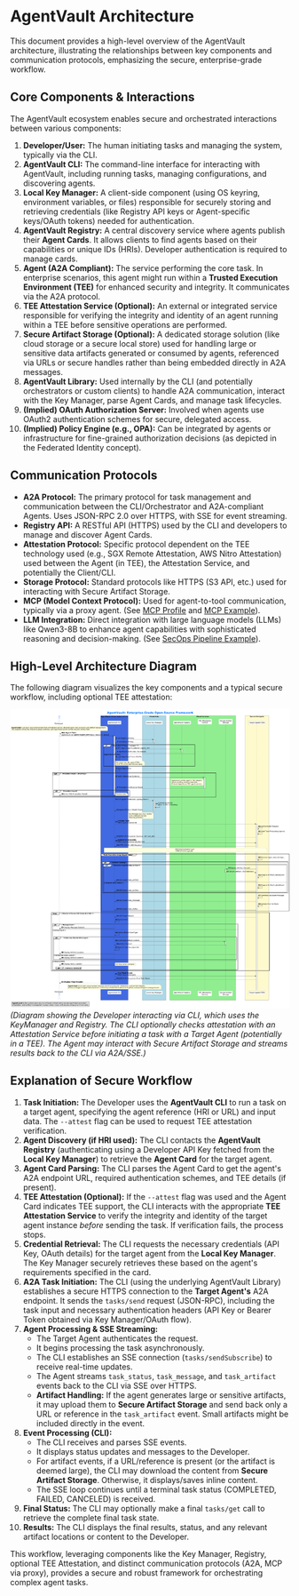 # AgentVault Architecture

This document provides a high-level overview of the AgentVault architecture, illustrating the relationships between key components and communication protocols, emphasizing the secure, enterprise-grade workflow.

## Core Components & Interactions

The AgentVault ecosystem enables secure and orchestrated interactions between various components:

1.  **Developer/User:** The human initiating tasks and managing the system, typically via the CLI.
2.  **AgentVault CLI:** The command-line interface for interacting with AgentVault, including running tasks, managing configurations, and discovering agents.
3.  **Local Key Manager:** A client-side component (using OS keyring, environment variables, or files) responsible for securely storing and retrieving credentials (like Registry API keys or Agent-specific keys/OAuth tokens) needed for authentication.
4.  **AgentVault Registry:** A central discovery service where agents publish their **Agent Cards**. It allows clients to find agents based on their capabilities or unique IDs (HRIs). Developer authentication is required to manage cards.
5.  **Agent (A2A Compliant):** The service performing the core task. In enterprise scenarios, this agent might run within a **Trusted Execution Environment (TEE)** for enhanced security and integrity. It communicates via the A2A protocol.
6.  **TEE Attestation Service (Optional):** An external or integrated service responsible for verifying the integrity and identity of an agent running within a TEE before sensitive operations are performed.
7.  **Secure Artifact Storage (Optional):** A dedicated storage solution (like cloud storage or a secure local store) used for handling large or sensitive data artifacts generated or consumed by agents, referenced via URLs or secure handles rather than being embedded directly in A2A messages.
8.  **AgentVault Library:** Used internally by the CLI (and potentially orchestrators or custom clients) to handle A2A communication, interact with the Key Manager, parse Agent Cards, and manage task lifecycles.
9.  **(Implied) OAuth Authorization Server:** Involved when agents use OAuth2 authentication schemes for secure, delegated access.
10. **(Implied) Policy Engine (e.g., OPA):** Can be integrated by agents or infrastructure for fine-grained authorization decisions (as depicted in the Federated Identity concept).

## Communication Protocols

*   **A2A Protocol:** The primary protocol for task management and communication between the CLI/Orchestrator and A2A-compliant Agents. Uses JSON-RPC 2.0 over HTTPS, with SSE for event streaming.
*   **Registry API:** A RESTful API (HTTPS) used by the CLI and developers to manage and discover Agent Cards.
*   **Attestation Protocol:** Specific protocol dependent on the TEE technology used (e.g., SGX Remote Attestation, AWS Nitro Attestation) used between the Agent (in TEE), the Attestation Service, and potentially the Client/CLI.
*   **Storage Protocol:** Standard protocols like HTTPS (S3 API, etc.) used for interacting with Secure Artifact Storage.
*   **MCP (Model Context Protocol):** Used for agent-to-tool communication, typically via a proxy agent. (See [MCP Profile](./mcp.md) and [MCP Example](./examples/poc_mcp_pipeline.md)).
*   **LLM Integration:** Direct integration with large language models (LLMs) like Qwen3-8B to enhance agent capabilities with sophisticated reasoning and decision-making. (See [SecOps Pipeline Example](./examples/poc_secops.md)).

## High-Level Architecture Diagram

The following diagram visualizes the key components and a typical secure workflow, including optional TEE attestation:

![AgentVault Architecture Diagram](../assets/images/AgentVaultArch.png)
*(Diagram showing the Developer interacting via CLI, which uses the KeyManager and Registry. The CLI optionally checks attestation with an Attestation Service before initiating a task with a Target Agent (potentially in a TEE). The Agent may interact with Secure Artifact Storage and streams results back to the CLI via A2A/SSE.)*

## Explanation of Secure Workflow

1.  **Task Initiation:** The Developer uses the **AgentVault CLI** to run a task on a target agent, specifying the agent reference (HRI or URL) and input data. The `--attest` flag can be used to request TEE attestation verification.
2.  **Agent Discovery (if HRI used):** The CLI contacts the **AgentVault Registry** (authenticating using a Developer API Key fetched from the **Local Key Manager**) to retrieve the **Agent Card** for the target agent.
3.  **Agent Card Parsing:** The CLI parses the Agent Card to get the agent's A2A endpoint URL, required authentication schemes, and TEE details (if present).
4.  **TEE Attestation (Optional):** If the `--attest` flag was used and the Agent Card indicates TEE support, the CLI interacts with the appropriate **TEE Attestation Service** to verify the integrity and identity of the target agent instance *before* sending the task. If verification fails, the process stops.
5.  **Credential Retrieval:** The CLI requests the necessary credentials (API Key, OAuth details) for the target agent from the **Local Key Manager**. The Key Manager securely retrieves these based on the agent's requirements specified in the card.
6.  **A2A Task Initiation:** The CLI (using the underlying AgentVault Library) establishes a secure HTTPS connection to the **Target Agent's** A2A endpoint. It sends the `tasks/send` request (JSON-RPC), including the task input and necessary authentication headers (API Key or Bearer Token obtained via Key Manager/OAuth flow).
7.  **Agent Processing & SSE Streaming:**
    *   The Target Agent authenticates the request.
    *   It begins processing the task asynchronously.
    *   The CLI establishes an SSE connection (`tasks/sendSubscribe`) to receive real-time updates.
    *   The Agent streams `task_status`, `task_message`, and `task_artifact` events back to the CLI via SSE over HTTPS.
    *   **Artifact Handling:** If the agent generates large or sensitive artifacts, it may upload them to **Secure Artifact Storage** and send back only a URL or reference in the `task_artifact` event. Small artifacts might be included directly in the event.
8.  **Event Processing (CLI):**
    *   The CLI receives and parses SSE events.
    *   It displays status updates and messages to the Developer.
    *   For artifact events, if a URL/reference is present (or the artifact is deemed large), the CLI may download the content from **Secure Artifact Storage**. Otherwise, it displays/saves inline content.
    *   The SSE loop continues until a terminal task status (COMPLETED, FAILED, CANCELED) is received.
9.  **Final Status:** The CLI may optionally make a final `tasks/get` call to retrieve the complete final task state.
10. **Results:** The CLI displays the final results, status, and any relevant artifact locations or content to the Developer.

This workflow, leveraging components like the Key Manager, Registry, optional TEE Attestation, and distinct communication protocols (A2A, MCP via proxy), provides a secure and robust framework for orchestrating complex agent tasks.
